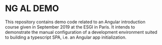 # NG AL DEMO

This repository contains demo code related to an Angular introduction course given in September 2019 at the ESGI in Paris. It intends to demonstrate the manual configuration of a development environment suited to building a typescript SPA, i.e. an Angular app initialization.
